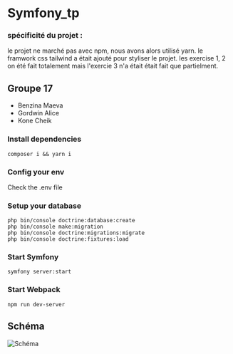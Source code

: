 # Symfony_tp

### spécificité du projet : 
le projet ne marché pas avec npm, nous avons alors utilisé yarn. 
le framwork css tailwind a était ajouté pour styliser le projet.
les exercise 1, 2 on été fait totalement mais l'exercie 3 n'a était était fait que partielment.

## Groupe 17

- Benzina Maeva
- Gordwin Alice
- Kone Cheik

### Install dependencies

```
composer i && yarn i
```

### Config your env

Check the .env file

### Setup your database

```
php bin/console doctrine:database:create
php bin/console make:migration
php bin/console doctrine:migrations:migrate
php bin/console doctrine:fixtures:load
```

### Start Symfony

```
symfony server:start
```

### Start Webpack

```
npm run dev-server
```

## Schéma

![Schéma](https://github.com/nekocheik/Symfony_tp/Schema.png)
